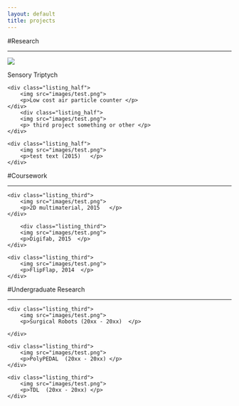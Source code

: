```yaml
---
layout: default
title: projects 
---
```


#Research
<hr>
  <div class="listing_rapper">
  	<div class="listing_half">  
  		<img src="images/test.png">
  		<p>Sensory Triptych</p>
  	</div>
  
  	<div class="listing_half">  
  		<img src="images/test.png">
  		<p>Low cost air particle counter </p>
  	</div>
        <div class="listing_half">  
  		<img src="images/test.png">
  		<p> third project something or other </p>
  	</div> 

  	<div class="listing_half">  
  		<img src="images/test.png">
  		<p>test text (2015)   </p>
  	</div>
  
  </div>
  

#Coursework
<hr>
  
  <div class="listing_rapper">
  	
  	<div class="listing_third">  
  		<img src="images/test.png">
  		<p>2D multimaterial, 2015   </p>
  	</div>

        <div class="listing_third">  
  		<img src="images/test.png">
  		<p>Digifab, 2015  </p>
  	</div>

	<div class="listing_third">  
  		<img src="images/test.png">
  		<p>FlipFlap, 2014  </p>
  	</div> 
  </div>
  
#Undergraduate Research
<hr>
  <div class="listing_rapper">
  
  	<div class="listing_third">  
  		<img src="images/test.png">
  		<p>Surgical Robots (20xx - 20xx)  </p>
  
  	</div>
  
  	<div class="listing_third">  
  		<img src="images/test.png">
  		<p>PolyPEDAL  (20xx - 20xx) </p>
  	</div>
  
	<div class="listing_third">  
  		<img src="images/test.png">
  		<p>TDL  (20xx - 20xx) </p>
  	</div>
</div>


